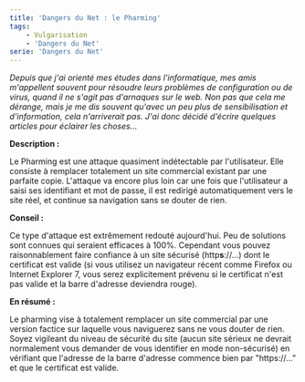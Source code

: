 ```yaml
---
title: 'Dangers du Net : le Pharming'
tags:
    - Vulgarisation
    - 'Dangers du Net'
serie: 'Dangers du Net'
---
```


_Depuis que j'ai orienté mes études dans l'informatique, mes amis m'appellent
souvent pour résoudre leurs problèmes de configuration ou de virus, quand il ne
s'agit pas d'arnaques sur le web. Non pas que cela me dérange, mais je me dis
souvent qu'avec un peu plus de sensibilisation et d'information, cela
n'arriverait pas. J'ai donc décidé d'écrire quelques articles pour éclairer les
choses…_

<!-- more -->

**Description&nbsp;:**

Le Pharming est une attaque quasiment indétectable par l'utilisateur. Elle
consiste à remplacer totalement un site commercial existant par une parfaite
copie. L'attaque va encore plus loin car une fois que l'utilisateur a saisi ses
identifiant et mot de passe, il est redirigé automatiquement vers le site réel,
et continue sa navigation sans se douter de rien.

**Conseil&nbsp;:**

Ce type d'attaque est extrêmement redouté aujourd'hui. Peu de solutions sont
connues qui seraient efficaces à 100%. Cependant vous pouvez raisonnablement
faire confiance à un site sécurisé (http**s**://…) dont le certificat est valide
(si vous utilisez un navigateur récent comme Firefox ou Internet Explorer 7,
vous serez explicitement prévenu si le certificat n'est pas valide et la barre
d'adresse deviendra rouge).

**En résumé&nbsp;:**

Le pharming vise à totalement remplacer un site commercial par une version
factice sur laquelle vous naviguerez sans ne vous douter de rien. Soyez
vigileant du niveau de sécurité du site (aucun site sérieux ne devrait
normalement vous demander de vous identifier en mode non-sécurisé) en vérifiant
que l'adresse de la barre d'adresse commence bien par "https://…" et que le
certificat est valide.
